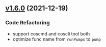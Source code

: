 
<a name="v1.6.0"></a>
## [v1.6.0](https://github.com/marmotedu/iam/compare/v1.4.0...v1.6.0) (2021-12-19)

### Code Refactoring

* support coscmd and coscli tool both
* optimize func name from `runPumps` to `pump`

